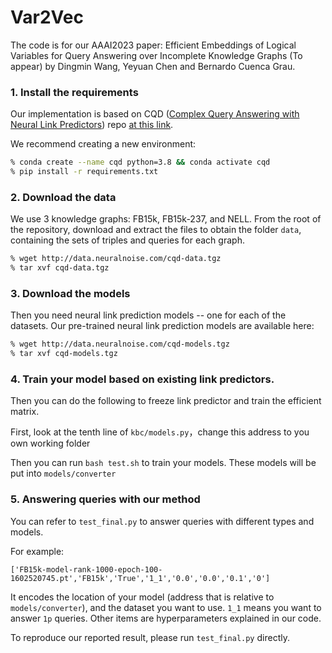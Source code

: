 # Var2Vec

The code is for our AAAI2023 paper: Efficient Embeddings of Logical Variables for Query Answering over Incomplete Knowledge Graphs (To appear) by Dingmin Wang, Yeyuan Chen and Bernardo Cuenca Grau.




### 1. Install the requirements

Our implementation is based on CQD ([Complex Query Answering with Neural Link Predictors](https://arxiv.org/abs/2011.03459)) repo [at this link](https://github.com/pminervini/KGReasoning/).

We recommend creating a new environment:

```bash
% conda create --name cqd python=3.8 && conda activate cqd
% pip install -r requirements.txt
```

### 2. Download the data

We use 3 knowledge graphs: FB15k, FB15k-237, and NELL.
From the root of the repository, download and extract the files to obtain the folder `data`, containing the sets of triples and queries for each graph.

```bash
% wget http://data.neuralnoise.com/cqd-data.tgz
% tar xvf cqd-data.tgz
```

### 3. Download the models

Then you need neural link prediction models -- one for each of the datasets.
Our pre-trained neural link prediction models are available here:

```bash
% wget http://data.neuralnoise.com/cqd-models.tgz
% tar xvf cqd-models.tgz
```

### 4. Train your model based on existing link predictors.

Then you can do the following to freeze link predictor and train the efficient matrix.

First, look at the tenth line of ```kbc/models.py```，change this address to you own working folder

Then you can run ```bash test.sh```  to train your models. These models will be put into ```models/converter```

### 5. Answering queries with our method

You can refer to ```test_final.py```  to answer queries with different types and models.

For example:

```
['FB15k-model-rank-1000-epoch-100-1602520745.pt','FB15k','True','1_1','0.0','0.0','0.1','0']
```

It encodes the location of your model (address that is relative to ```models/converter```), and the dataset you want to use. ```1_1``` means you want to answer ```1p``` queries. Other items are hyperparameters explained in our code.

To reproduce our reported result, please run ```test_final.py``` directly.
